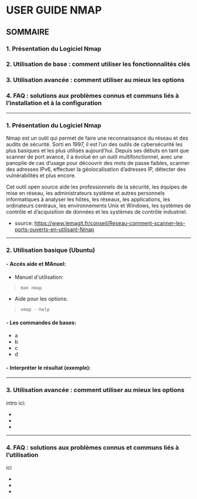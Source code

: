 # **USER GUIDE NMAP**

## **SOMMAIRE**

### 1. Présentation du Logiciel Nmap

### 2. Utilisation de base : comment utiliser les fonctionnalités clés

### 3. Utilisation avancée : comment utiliser au mieux les options
    
### 4. FAQ : solutions aux problèmes connus et communs liés à l’installation et à la configuration
    
---

### 1. Présentation du Logiciel Nmap

Nmap est un outil qui permet de faire une reconnaissance du réseau et des audits de sécurité. Sorti en 1997, il est l’un des outils de cybersécurité les plus basiques et les plus utilisés aujourd’hui. Depuis ses débuts en tant que scanner de port avancé, il a évolué en un outil multifonctionnel, avec une panoplie de cas d’usage pour découvrir des mots de passe faibles, scanner des adresses IPv6, effectuer la géolocalisation d’adresses IP, détecter des vulnérabilités et plus encore.

Cet outil open source aide les professionnels de la sécurité, les équipes de mise en réseau, les administrateurs système et autres personnels informatiques à analyser les hôtes, les réseaux, les applications, les ordinateurs centraux, les environnements Unix et Windows, les systèmes de contrôle et d’acquisition de données et les systèmes de contrôle industriel.

* source: https://www.lemagit.fr/conseil/Reseau-comment-scanner-les-ports-ouverts-en-utilisant-Nmap
---
### 2. Utilisation basique (Ubuntu)

#### - Accés aide et MAnuel:
  * Manuel d'utilisation:
    
>    ` man nmap `
  * Aide pour les options:
    
>   `nmap --help`

#### - Les commandes de bases:

  * a
  * b
  * c
  * d

#### - Interpréter le résultat (exemple):


---

### 3.  Utilisation avancée : comment utiliser au mieux les options

intro ici:

*
*
*
---

### 4.  FAQ : solutions aux problèmes connus et communs liés à l’utilisation

ici

*
*
*
